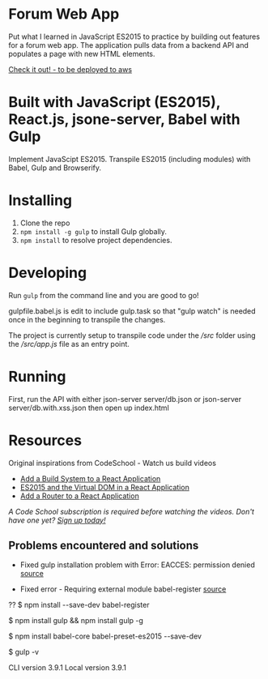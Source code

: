 # Forum Web App

Put what I learned in JavaScript ES2015 to practice by building out features for a forum web app. The application pulls data from a backend API and populates a page with new HTML elements.

[Check it out! - to be deployed to aws](https://www.aws.com/)

# Built with JavaScript (ES2015), React.js, jsone-server, Babel with Gulp

Implement JavaScipt ES2015. Transpile ES2015 (including modules) with Babel, Gulp and Browserify.


# Installing

1. Clone the repo
2. `npm install -g gulp` to install Gulp globally.
3. `npm install` to resolve project dependencies.

# Developing

Run `gulp` from the command line and you are good to go!

gulpfile.babel.js is edit to include gulp.task so that "gulp watch" is needed once in the beginning to transpile the changes.

The project is currently setup to transpile code under the _/src_ folder using the _/src/app.js_ file as an entry point.

# Running

First, run the API with either json-server server/db.json
or json-server server/db.with.xss.json
then open up index.html



# Resources

Original inspirations from CodeSchool - Watch us build videos
- [Add a Build System to a React Application](https://www.codeschool.com/screencasts/add-a-build-system-to-a-react-application)
- [ES2015 and the Virtual DOM in a React Application](https://www.codeschool.com/screencasts/es2015-and-the-virtual-dom-in-a-react-application)
- [Add a Router to a React Application](https://www.codeschool.com/screencasts/add-a-router-to-a-react-application)

_A Code School subscription is required before watching the videos. Don't have one yet? [Sign up today!](https://www.codeschool.com/pricing)_


## Problems encountered and solutions

- Fixed gulp installation problem with Error: EACCES: permission denied
[source](https://docs.npmjs.com/getting-started/fixing-npm-permissions)

- Fixed error - Requiring external module babel-register
[source](https://)

??  $ npm install --save-dev babel-register

$ npm install gulp && npm install gulp -g

$ npm install babel-core babel-preset-es2015 --save-dev

$ gulp -v

CLI version 3.9.1
Local version 3.9.1
